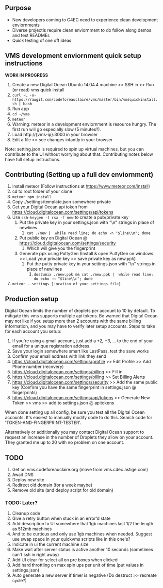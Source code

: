 ## Purpose

* New developers coming to C4EC need to experience clean development enviornments
* Diverse projectis require clean enviornment to do follow along demos and test READMEs
* Quick testing of one off ideas

## VMS development enviornment quick setup instructions

**WORK IN PROGRESS**

1. Create a new Digital Ocean Ubuntu 14.04.4 machine >> SSH in >> Run (or read) vms quick install
 1. `curl -L -o- https://rawgit.com/codeforeauclaire/vms/master/bin/vmsquickinstall.sh | bash`
1. Run app
 1. `cd ~/vms`
 1. `meteor`
  1. Warning: meteor in a development enviornment is resource hungry.  The first run will go especially slow (5 minutes?).
 1. Load http://{vms-ip}:3000 in your browser
 1. Edit a file >> see changes intantly in your browser

Note: setting.json is required to spin up virtual machines, but you can contribute to the UI without worrying about that. Contributing notes below have full setup instructions.

## Contributing (Setting up a full dev enviornment)

1. Install meteor (Follow instructions at https://www.meteor.com/install)
1. cd to root folder of your clone
1. `meteor npm install`
1. Copy ./settings/template.json somewhere private
 1. Get your Digital Ocean api token from https://cloud.digitalocean.com/settings/api/tokens
 1. Use `ssh-keygen -t rsa -f new` to create a pub/private key
      1. Put the private key in your settings.json with "\n" strings in place of newlines
          1. `cat ./new |  while read line; do echo -n "$line\\n"; done`
      1. Put public key on Digital Ocean @ https://cloud.digitalocean.com/settings/security
          1. Which will give you the fingerprint
	  1. Generate ppk using PuttyGen (Install & open PuttyGen on windows >> Load your private key >> save private key as new.ppk)
	      1. Put the putty private key in your settings.json with "\n" strings in place of newlines
              1. `dos2unix ./new.ppk && cat ./new.ppk |  while read line; do echo -n "$line\\n"; done`
1. `meteor --settings [Location of your settings file]`

## Production setup

Digital Ocean limits the number of droplets per account to 10 by default. To mitigate this vms supports multiple api tokens. Be warned that Digital Ocean may not like if you setup more than 2 accounts with the same billing information, and you may have to verify later setup accounts. Steps to take for each account you setup:

1. If you're using a gmail account, just add a +2, +3, ... to the end of your email for a unique registration address.
2. Save your login somewhere smart like LastPass, test the save works
3. Confirm your email address with link they send
4. https://cloud.digitalocean.com/settings/profile >> Edit Profile >> Add Phone number (recovery)
5. https://cloud.digitalocean.com/settings/billing >> Fill in
6. https://cloud.digitalocean.com/settings/billing >> Set Billing Alerts
7. https://cloud.digitalocean.com/settings/security >> Add the same public key (Confirm you have the same fingerprint in settings.json @ fingerprints)
8. https://cloud.digitalocean.com/settings/api/tokens >> Generate New Token >> vms >> add to settings.json @ apitokens

When done setting up all config, be sure you test all the Digital Ocean accounts. It's easiest to manually modify code to do this. Search code for 'TOKEN-AND-FINGERPRINT-TESTER'.

Alternatively or additionally you may contact Digital Ocean support to request an increase in the number of Droplets they allow on your account. They granted me up to 20 with no problem on one account.

## TODO

1. Get on vms.codeforeauclaire.org (move from vms.c4ec.astige.com)
 1. Await DNS
 1. Deploy new site
 1. Redirect old domain (for a week maybe)
 1. Remove old site (and deploy script for old domain)

### TODO: Later?

1. Cleanup code
1. Give a retry button when stuck in an error'd state
1. Add description to UI somewhere that 1gb machines last 1/2 the length as 512mb machines
 1. And to be curtious and only use 1gb machines when needed. Suggest use swap space in your quickvms scripts like in this one's?
1. Indicate in ui the current machine size
1. Make wait after server status is active another 10 seconds (sometimes can't ssh in right away)
1. Add UI clear for select all on pre boxes when clicked
1. Add hard throttling on max spin ups per unit of time (put values in settings.json)
1. Auto generate a new server if timer is negative (Do destruct >> recreate cycle?)

